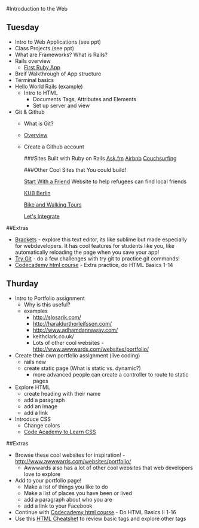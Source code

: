 #Introduction to the Web

## Tuesday
- Intro to Web Applications (see ppt)
- Class Projects (see ppt)
- What are Frameworks? What is Rails?
- Rails overview
  - [First Ruby App](https://www.youtube.com/watch?v=fP64Wvz13AM)
- Breif Walkthrough of App structure
- Terminal basics
- Hello World Rails (example)
  - Intro to HTML
 	- Documents Tags, Attributes and Elements
 	- Set up server and view
- Git & Github
  - What is Git? 
  - [Overview](http://git-scm.com/book/en/v2/Getting-Started-Git-Basics)
  - Create a Github account


  	###Sites Built with Ruby on Rails
  	[Ask.fm](http://ask.fm/)
  	[Airbnb](airbnb.com)
  	[Couchsurfing](http://www.couchsurfing.com/)

  	###Other Cool Sites that You could build!

  	[Start With a Friend](http://www.start-with-a-friend.de/)
  	Website to help refugees can find local friends

  	[KUB Berlin](http://www.kub-berlin.org/index.php/en)

  	[Bike and Walking Tours](http://www.daz.de/sixcms/detail.php?object_id=&area_id=34&id=16358829&template_id=46&lang=de)

  	[Let's Integrate](https://letsintegrate.de/en)
	

##Extras
- [Brackets](http://brackets.io/) - explore this text editor, its like sublime but made especially for webdevelopers. It has cool features for students like you, like automatically reloading the page when you save your app!
- [Try Git](https://try.github.io/levels/1/challenges/1) - do a few challenges with try git to practice git commands!
- [Codecademy html course](https://www.codecademy.com/courses/web-beginner-en-HZA3b/0/1) - Extra practice, do HTML Basics 1-14

## Thurday

- Intro to Portfolio assignment
  - Why is this useful?
  - examples
    - http://slosarik.com/
    - http://haraldurthorleifsson.com/
    - http://www.adhamdannaway.com/
    - keithclark.co.uk/
    - Lots of other cool websites - http://www.awwwards.com/websites/portfolio/
- Create their own portfolio assignment (live coding)
  - rails new
  - create static page (What is static vs. dynamic?)
    - more advanced people can create a controller to route to static pages
- Explore HTML
  - create heading with their name
  - add a paragraph
  - add an image
  - add a link
- Introduce CSS
  - Change colors
  - [Code Academy to Learn CSS](https://www.codecademy.com/courses/web-beginner-en-TlhFi/0/1?curriculum_id=50579fb998b470000202dc8b)

##Extras

- Browse these cool websites for inspiration! - http://www.awwwards.com/websites/portfolio/
  - Awwwards also has a lot of other cool websites that web developers love to explore 
- Add to your portfolio page! 
  - Make a list of things you like to do
  - Make a list of places you have been or lived
  - add a paragraph about who you are
  - add a link to your Facebook
- Continue with [Codecademy html course](https://www.codecademy.com/courses/web-beginner-en-y2Yjd/0/1?curriculum_id=50579fb998b470000202dc8b) - Do HTML Basics II 1-16
- Use this [HTML Cheatshet](http://www.wired.com/2010/02/html_cheatsheet/) to review basic tags and explore other tags 


